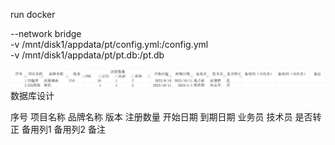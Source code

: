 run docker 

--network bridge     
-v /mnt/disk1/appdata/pt/config.yml:/config.yml  
-v /mnt/disk1/appdata/pt/pt.db:/pt.db


![img.png](img.png)
数据库设计

序号
项目名称
品牌名称
版本
注册数量
开始日期
到期日期
业务员
技术员
是否转正
备用列1
备用列2
备注

